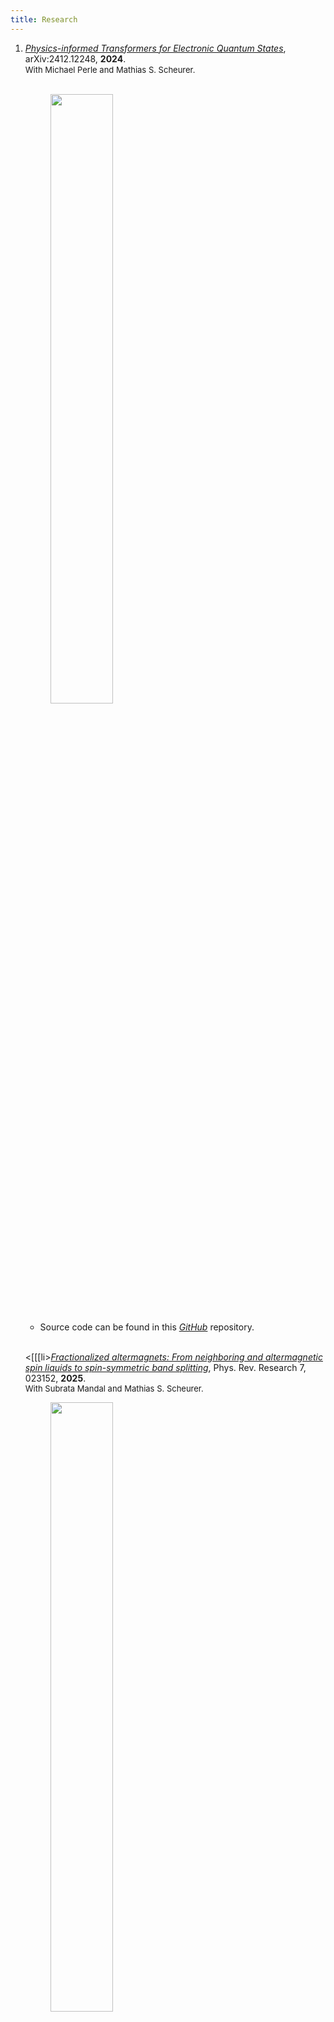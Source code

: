 ```yaml
---
title: Research
---
```


<!-- <link rel="stylesheet" href="style.scss"> -->

<!-- <hr  noshade> -->


<ol>
<li><a target="_blank" href="https://arxiv.org/abs/2412.12248"><i>Physics-informed Transformers for Electronic Quantum States</i></a>, arXiv:2412.12248, <b> 2024</b>. <br>
<font size=2> With Michael Perle and Mathias S. Scheurer.  </font></li> <br>
  <figure>
  <img src="../images/ptransf.png" width="50%" height="auto">
</figure>

<ul>
<li>Source code can be found in this <a target = "_blank" href = "https://github.com/joaosds/PITransf"> <i> GitHub</i></a> repository. <br /></li>
</ul>
<br>
 
<[[[li><a target="_blank" href="https://journals.aps.org/prresearch/abstract/10.1103/PhysRevResearch.7.023152"><i>Fractionalized altermagnets: From neighboring and altermagnetic spin liquids to spin-symmetric band splitting</i></a>, Phys. Rev. Research 7, 023152, <b> 2025</b>. <br>
<font size=2> With Subrata Mandal and Mathias S. Scheurer.  </font></li> <br>
<figure>
  <img src="../images/palter.png" width="50%" height="auto">
</figure>

<!-- <hr  noshade> -->

<li><a target="_blank" href="https://www.nature.com/articles/s41467-023-40684-1"><i> Machine learning the microscopic form of nematic order in twisted double-bilayer graphene</i></a>. Nat Commun 14, 5012, <b> 2023</b>. <br>
<font size=2> With Stefan Obernauer, Simon Turkel, Abhay N. Pasupathy and Mathias S. Scheurer.  </font></li> <br>
<figure>
  <img src="../images/pnemat.jpg" width="50%" height="auto">
</figure>
  <ul>
<li>Data and source code can be found in this <a target = "_blank" href = "https://github.com/joaosds/nematic-learning"> <i> GitHub</i> </a> repository. <br /></li>
<li>See this post on  <a target = "_blank" href = "https://phys.org/news/2023-09-ai-algorithm-microscopic-nematicity-moir.html"> <i> phys.org/dialog</i> </a> for an overview to a general audience. <br /></li>
</ul>
 <br>
<li><a target="_blank" href="https://scipost.org/10.21468/SciPostPhys.13.3.050"><i> Noncoplanar magnetic orders and gapless chiral spin liquid on the kagome lattice with staggered scalar spin chirality</i></a>. SciPost Physics, v. 13, p. 050, <b> 2022</b>. <br>
<font size=2>With Fabrizio Oliviero, Eric C. Andrade and Rodrigo G. Pereira.  </font></li><br>
<figure>
  <img src="../images/pnoncop.png" width="50%" height="auto">
</figure>
<ul>
<li>The gif of the continuous phase transition between cuboc-2 and cuboc-1 phases seen from the perspective of the spins in the magnetic unit cell can be seen in this <a target = "_blank" href = "https://github.com/joaosds/joaosds.github.io/blob/master/images/cuboc_pt.gif"> <i> link</i></a>.</li>
 <br>
</ul>

</ol>




<!-- <ol>
<li><a target="_blank" href="https://www.sciencedirect.com/science/article/abs/pii/S0375960120301894"><i>Non-monotonous behavior of the number variance, Mandel factor, invariant uncertainty product and purity for the quantum damped harmonic oscillator</i></a>. Physics Letters A.  Volume 384, Issue 17, 15 June 2020, 126370. <br>
<font size=2><b>J.P. Valeriano</b>, V.V. Dodonov. (<a target="_blank" href="https://www.researchgate.net/publication/339640689_Non-monotonous_behavior_of_the_number_variance_Mandel_factor_invariant_uncertainty_product_and_purity_for_the_quantum_damped_harmonic_oscillator">Full text here</a>)</font></li>
</ol> -->
<hr style="border: 1px solid" noshade>
<h2 style="color: #008080;" id=bc>Poster presentations and talks</h2>

<!-- <hr  noshade> -->

<ol>
<li> Physics-Informed transformers for electronic quantum states, Generative models for classical and quantum matter (CECAM), December 3, <b>2024</b>
(<a target = "_blank" href = "https://github.com/joaosds/joaosds.github.io/blob/master/files/cecam.pdf"><i>Slides</i></a>).
</li>
<li> Machine Learning the Microscopic Form of Nematic Order in twisted double-bilayer graphene, Journal Club for Quantum Physics and Machine Learning - ultracold.org, June 27, <b>2023</b>
(<a target = "_blank" href = "https://github.com/joaosds/joaosds.github.io/blob/master/files/ultracold.pdf"><i>Slides</i></a>).
</li>
<li>Noncoplanar magnetism and gapless chiral spin liquid on the kagome lattice, Solid State Seminar - Universität Innsbruck, May 11, <b> 2022</b> 
(<a target = "_blank" href = "https://github.com/joaosds/joaosds.github.io/blob/master/files/innsbruck2022_csl_joaoa.pdf"><i>Slides</i></a>).
</li>
</ol>

<hr style="border: 1px solid" noshade>

<h2>Misc</h2>

<!-- <hr noshade> -->
<ol>
<li>Investigating spin liquids via projected wavefunctions, <b>2022</b>, <a target="_blank" href="https://www.teses.usp.br/teses/disponiveis/76/76134/tde-06042022-111534/en.php">Master's Thesis</a>, Universidade de São Paulo. Advisor: <a targe="_blank" href="https://sites.google.com/site/castroeandrade/home?authuser=0">Eric C. Andrade</a>.<br> <br> 
</li>
  <li> Three-body problem with relativistic corrections (<a target = "_blank" href = "https://mcgill3body.github.io/"><i>McGill Physics Hackathon 2021</i></a>). 
   <br> <font size=2>With F. Fontinele, P.H. Cintra, I. Reis and V. Dantas. </font></li>   <br> 
<li>Decay of accelerated fermions, Unruh Effect and applications in the semi-classical regime, <b>2019</b>, <a target="_blank" href="../files/undergrad-thesis-joao.pdf">Bachelor's thesis (PT-BR)</a>, Universidade de Brasília. Advisor: C. A. S. Maia. </li><br> 

</ol>

<hr style="border: 1px solid" noshade>

<h2 style="color: #008080;" id=bc>Teaching Experience</h2>


<ol>

<li>(Summer Semester 2025) "<a target = "_blank" href = "https://www.itp3.uni-stuttgart.de/teaching/qft25/"><i>Quantum Field Theory</i></a>", lectured by Prof. Mathias Scheurer at the University of Stuttgart. </li>

<li>(Summer Semester 2025) "Hauptseminar on Physics and Machine Learning", co-advising short project on <i>Auto-regressive Sampling for Quantum Many-Body States</i> (organized by Prof. Mathias Scheurer, Prof. Thomas Speck and Prof. Christian Holm at the University of Stuttgart). </li>

 
<li>(Winter Semester 2024/2025) "<a target = "_blank" href = "https://www.itp3.uni-stuttgart.de/teaching/archive/ws2425/fqt2425/"><i>Fortgeschrittene Quantentheorie</i></a>", lectured by Prof. Mathias Scheurer at the University of Stuttgart.  </li>

<li>(Summer Semester 2024) "<a target = "_blank" href = "https://www.itp3.uni-stuttgart.de/teaching/archive/ss24/qft24/"><i>Quantum Field Theory</i></a>", lectured by Prof. Mathias Scheurer at the University of Stuttgart. </li>

<li>(Summer Semester 2024) "Hauptseminar on Moiré Materials and Magnetism", co-advising short project on <i>Wannier Obstructions</i> (organized by Prof. Mathias Scheurer and Prof. Maria Daghofer at the University of Stuttgart). </li>

<li>(Winter Semester 2023/2024) "<a target = "_blank" href = "https://www.itp3.uni-stuttgart.de/teaching/archive/ws2324/aqt2324/"><i>Advanced Quantum Theory</i></a>", lectured by Prof. Mathias Scheurer at the University of Stuttgart.  </li>

<li>(1st semester of 2021) "Introduction to Computational Physics", lectured by Prof. Francisco Castilho Alcaraz at the University of São Paulo, São Carlos.  </li>

<li>(2nd semester of 2018) "Methods of Experimental Physics", lectured by Prof. Alexandra Mocellin at the University of Brasília. </li>

<li>(1st semester of 2018) "Laboratory of Oscillations, Waves and Fluids", lectured by Prof. Alexandra Mocellin at the University of Brasília. </li>

<li>(2nd semester of 2017) "Waves, Optics and Thermodynamics", lectured by Prof. Clovis Achy Soares Maia at the University of Brasília. </li>

<li>(2nd semester of 2017) "Computational Methods A", lectured by Prof. Luiz Antonio Ribeiro Junior at the University of Brasília. </li>

<li>(1st semester of 2017) "Laboratory of Mechanics", lectured by Prof. Júnio Marcio Rosa Cruz at the University of Brasília. </li>

<li>(1st semester of 2016) "Calculus 1", lectured by different Professors, organized by Prof. Guy Grebot at the University of Brasília. </li>

</ol>







